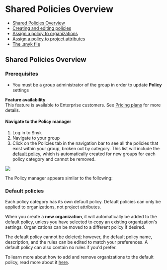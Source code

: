 # Shared Policies Overview

* [ Shared Policies Overview](https://github.com/snyk/user-docs/tree/58f91d848e16ddf2ffcca3711d6b8852412be402/hc/en-us/articles/360007476397-Shared-Policies-Overview/README.md)
* [ Creating and editing policies](https://github.com/snyk/user-docs/tree/58f91d848e16ddf2ffcca3711d6b8852412be402/hc/en-us/articles/360007547397-Creating-and-editing-policies/README.md)
* [ Assign a policy to organizations](https://github.com/snyk/user-docs/tree/58f91d848e16ddf2ffcca3711d6b8852412be402/hc/en-us/articles/360007590198-Assign-a-policy-to-organizations/README.md)
* [ Assign a policy to project attributes](https://github.com/snyk/user-docs/tree/58f91d848e16ddf2ffcca3711d6b8852412be402/hc/en-us/articles/360018220857-Assign-a-policy-to-project-attributes/README.md)
* [ The .snyk file](https://github.com/snyk/user-docs/tree/58f91d848e16ddf2ffcca3711d6b8852412be402/hc/en-us/articles/360007487097-The-snyk-file/README.md)

## Shared Policies Overview

### Prerequisites

* You must be a group administrator of the group in order to update **Policy** settings

**Feature availability**  
This feature is available to Enterprise customers. See [Pricing plans](https://snyk.io/plans/) for more details.

#### Navigate to the Policy manager

1. Log in to Snyk 
2. Navigate to your group
3. Click on the Policies tab in the navigation bar to see all the policies that exist within your group, broken out by category. This list will include the [default policy](untitled-184.md), which is automatically created for new groups for each policy category and cannot be removed.

![](https://lh5.googleusercontent.com/TJiXBfHn_kNyveLBkYt1ePjTN9uDJQ101mHim_KhdWzsXVDBvRn1FjMtwKqEbeRY8lQcWpw367XHCoUiUQj2l86j2zSaTmRIGv7asjL4vDSvErQ1fvDGMnSk8d6tAZuFNE6BJmVH)

The Policy manager appears similar to the following:

### Default policies <a id="h_01F2R7AA82B5249CFE8KPG4J7N"></a>

Each policy category has its own default policy. Default policies can only be applied to organizations, not project attributes.

When you create a **new** **organization**, it will automatically be added to the default policy, unless you have selected to copy an existing organization's settings. Organizations can be moved to a different policy if desired.

The default policy cannot be deleted; however, the default policy name, description, and the rules can be edited to match your preferences. A default policy can also contain no rules if you'd prefer.

To learn more about how to add and remove organizations to the default policy, read more about it [here](https://github.com/snyk/user-docs/tree/58f91d848e16ddf2ffcca3711d6b8852412be402/hc/en-us/articles/360007590198/README.md).

